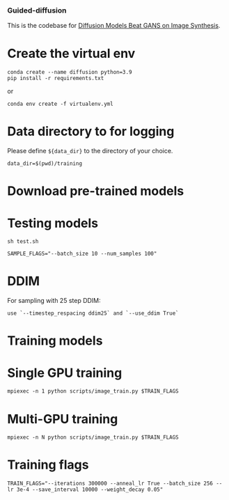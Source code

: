 ### Guided-diffusion

This is the codebase for [Diffusion Models Beat GANS on Image Synthesis](http://arxiv.org/abs/2105.05233).

# Create the virtual env

```
conda create --name diffusion python=3.9
pip install -r requirements.txt
```

or

`conda env create -f virtualenv.yml`

# Data directory to for logging

Please define `${data_dir}` to the directory of your choice. 
```
data_dir=$(pwd)/training

```

# Download pre-trained models


# Testing models

```
sh test.sh 
```

```
SAMPLE_FLAGS="--batch_size 10 --num_samples 100"
```

# DDIM
For sampling with 25 step DDIM:

```
use `--timestep_respacing ddim25` and `--use_ddim True`
```


# Training models

# Single GPU training 
```
mpiexec -n 1 python scripts/image_train.py $TRAIN_FLAGS 
```

# Multi-GPU training
```
mpiexec -n N python scripts/image_train.py $TRAIN_FLAGS
```

# Training flags
```
TRAIN_FLAGS="--iterations 300000 --anneal_lr True --batch_size 256 --lr 3e-4 --save_interval 10000 --weight_decay 0.05"
```

